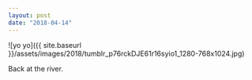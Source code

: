```yaml
---
layout: post
date: "2018-04-14"
---
```


![yo yo]({{ site.baseurl }}/assets/images/2018/tumblr_p76rckDJE61r16syio1_1280-768x1024.jpg)

Back at the river.
